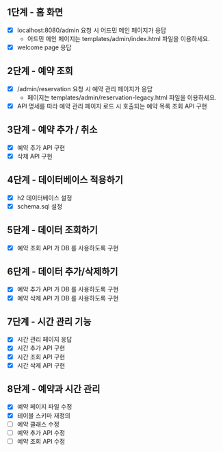 ## 1단계 - 홈 화면

- [x] localhost:8080/admin 요청 시 어드민 메인 페이지가 응답
  - 어드민 메인 페이지는 templates/admin/index.html 파일을 이용하세요.
- [x] welcome page 응답

## 2단계 - 예약 조회

- [x] /admin/reservation 요청 시 예약 관리 페이지가 응답 
  - 페이지는 templates/admin/reservation-legacy.html 파일을 이용하세요.
- [x] API 명세를 따라 예약 관리 페이지 로드 시 호출되는 예약 목록 조회 API 구현

## 3단계 - 예약 추가 / 취소

- [x] 예약 추가 API 구현
- [x] 삭제 API 구현

## 4단계 - 데이터베이스 적용하기

- [x] h2 데이터베이스 설정
- [x] schema.sql 설정

## 5단계 - 데이터 조회하기

- [x] 예약 조회 API 가 DB 를 사용하도록 구현

## 6단계 - 데이터 추가/삭제하기

- [x] 예약 추가 API 가 DB 를 사용하도록 구현
- [x] 예약 삭제 API 가 DB 를 사용하도록 구현

## 7단계 - 시간 관리 기능

- [x] 시간 관리 페이지 응답
- [x] 시간 추가 API 구현
- [x] 시간 조회 API 구현
- [x] 시간 삭제 API 구현

## 8단계 - 예약과 시간 관리

- [x] 예약 페이지 파일 수정
- [x] 테이블 스키마 재정의
- [ ] 예약 클래스 수정
- [ ] 예약 추가 API 수정
- [ ] 예약 조회 API 수정